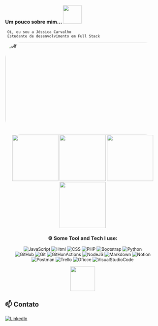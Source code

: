 ### Um pouco sobre mim...  <img src="https://media.giphy.com/media/VOgpnDOAddaN0zr9UE/giphy.gif" width="60">  
     Oi, eu sou a Jéssica Carvalho 
     Estudante de desenvolvimento em Full Stack



<img align="leaft" alt="Gif" height="300" width="1090" style="border-radius:50px;"  src="https://i.redd.it/0k6meqvps4h91.gif">

<div align="center">
<img height="150em" src="https://github-profile-summary-cards.vercel.app/api/cards/profile-details?username=Jessicac30&theme=radical"/> 
<img height="150em" src="https://github-readme-stats.vercel.app/api?username=Jessicac30&show_icons=true&theme=radical&include_all_commits=true&count_private=false&hide_border=true"/> <img height="150em" src="https://github-readme-stats.vercel.app/api/top-langs/?username=Jessicac30&layout=compact&langs_count=7&theme=radical&hide_border=true"/> <img height="150em" src="https://github-readme-streak-stats.herokuapp.com/?user=Jessicac30&theme=radical&hide_border=true"/>
	 	  	  


  
###  ⚙️ Some Tool and Tech I use:     


![JavaScript](https://img.shields.io/badge/javascript-%23323330.svg?style=for-the-badge&logo=javascript&logoColor=%23F7DF1E)
![Html](https://img.shields.io/badge/HTML5-E34F26?style=for-the-badge&logo=html5&logoColor=white)
![CSS](https://img.shields.io/badge/CSS3-1572B6?style=for-the-badge&logo=css3&logoColor=white)
![PHP](https://img.shields.io/badge/PHP-777BB4?style=for-the-badge&logo=php&logoColor=white)
![Bootstrap](https://img.shields.io/badge/Bootstrap-563D7C?style=for-the-badge&logo=bootstrap&logoColor=white)
![Python](https://img.shields.io/badge/python-3670A0?style=for-the-badge&logo=python&logoColor=ffdd54)     
![GitHub](https://img.shields.io/badge/GitHub-100000?style=for-the-badge&logo=github&logoColor=white)
![Git](https://img.shields.io/badge/GIT-E44C30?style=for-the-badge&logo=git&logoColor=white)
![GitHunActions](https://img.shields.io/badge/GitHub_Actions-2088FF?style=for-the-badge&logo=github-actions&logoColor=white) 
![NodeJS](https://img.shields.io/badge/node.js-6DA55F?style=for-the-badge&logo=node.js&logoColor=white) 
![Markdown](https://img.shields.io/badge/markdown-%23000000.svg?style=for-the-badge&logo=markdown&logoColor=white) 
![Notion](https://img.shields.io/badge/Notion-%23000000.svg?style=for-the-badge&logo=notion&logoColor=white) 
![Postman](https://img.shields.io/badge/Postman-FF6C37?style=for-the-badge&logo=postman&logoColor=white) 
![Trello](https://img.shields.io/badge/Trello-%23026AA7.svg?style=for-the-badge&logo=Trello&logoColor=white)
![Oficce](https://img.shields.io/badge/Microsoft_Office-D83B01?style=for-the-badge&logo=microsoft-office&logoColor=white)
![VisualStudioCode](https://img.shields.io/badge/Visual_Studio_Code-0078D4?style=for-the-badge&logo=visual%20studio%20code&logoColor=white) 

	
<img src="https://media.giphy.com/media/0TtX2qqpxp3pIafzio/giphy.gif" width="80"> 
	  
 </div>
  

  <div align="leaft">

  
 ## 📫 Contato

[![LinkedIn](https://img.shields.io/badge/LinkedIn-%230077B5.svg?logo=linkedin&logoColor=white)](www.linkedin.com/in/jessica-carvalho30)
	



